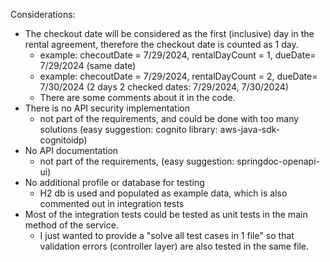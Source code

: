 Considerations:
 * The checkout date will be considered as the first (inclusive) day in the rental agreement, therefore the checkout date is counted as 1 day.
   - example: checoutDate = 7/29/2024, rentalDayCount = 1, dueDate= 7/29/2024 (same date)
   - example: checoutDate = 7/29/2024, rentalDayCount = 2, dueDate= 7/30/2024 (2 days 2 checked dates: 7/29/2024, 7/30/2024)
   - There are some comments about it in the code.
* There is no API security implementation
  - not part of the requirements, and could be done with too many solutions (easy suggestion: cognito library: aws-java-sdk-cognitoidp)
* No API documentation
  - not part of the requirements, (easy suggestion: springdoc-openapi-ui)
* No additional profile or database for testing
  - H2 db is used and populated as example data, which is also commented out in integration tests
* Most of the integration tests could be tested as unit tests in the main method of the service.
  - I just wanted to provide a "solve all test cases in 1 file" so that validation errors (controller layer) are also tested in the same file.
  
